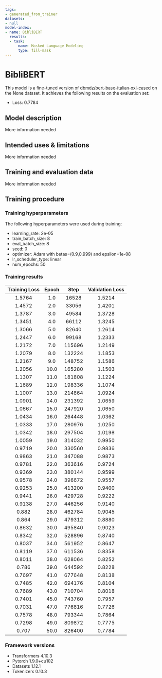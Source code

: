 ```yaml
---
tags:
- generated_from_trainer
datasets:
- null
model-index:
- name: BibliBERT
  results:
  - task:
      name: Masked Language Modeling
      type: fill-mask
---
```


<!-- This model card has been generated automatically according to the information the Trainer had access to. You
should probably proofread and complete it, then remove this comment. -->

# BibliBERT

This model is a fine-tuned version of [dbmdz/bert-base-italian-xxl-cased](https://huggingface.co/dbmdz/bert-base-italian-xxl-cased) on the None dataset.
It achieves the following results on the evaluation set:
- Loss: 0.7784

## Model description

More information needed

## Intended uses & limitations

More information needed

## Training and evaluation data

More information needed

## Training procedure

### Training hyperparameters

The following hyperparameters were used during training:
- learning_rate: 2e-05
- train_batch_size: 8
- eval_batch_size: 8
- seed: 0
- optimizer: Adam with betas=(0.9,0.999) and epsilon=1e-08
- lr_scheduler_type: linear
- num_epochs: 50

### Training results

| Training Loss | Epoch | Step   | Validation Loss |
|:-------------:|:-----:|:------:|:---------------:|
| 1.5764        | 1.0   | 16528  | 1.5214          |
| 1.4572        | 2.0   | 33056  | 1.4201          |
| 1.3787        | 3.0   | 49584  | 1.3728          |
| 1.3451        | 4.0   | 66112  | 1.3245          |
| 1.3066        | 5.0   | 82640  | 1.2614          |
| 1.2447        | 6.0   | 99168  | 1.2333          |
| 1.2172        | 7.0   | 115696 | 1.2149          |
| 1.2079        | 8.0   | 132224 | 1.1853          |
| 1.2167        | 9.0   | 148752 | 1.1586          |
| 1.2056        | 10.0  | 165280 | 1.1503          |
| 1.1307        | 11.0  | 181808 | 1.1224          |
| 1.1689        | 12.0  | 198336 | 1.1074          |
| 1.1007        | 13.0  | 214864 | 1.0924          |
| 1.0901        | 14.0  | 231392 | 1.0659          |
| 1.0667        | 15.0  | 247920 | 1.0650          |
| 1.0434        | 16.0  | 264448 | 1.0362          |
| 1.0333        | 17.0  | 280976 | 1.0250          |
| 1.0342        | 18.0  | 297504 | 1.0198          |
| 1.0059        | 19.0  | 314032 | 0.9950          |
| 0.9719        | 20.0  | 330560 | 0.9836          |
| 0.9863        | 21.0  | 347088 | 0.9873          |
| 0.9781        | 22.0  | 363616 | 0.9724          |
| 0.9369        | 23.0  | 380144 | 0.9599          |
| 0.9578        | 24.0  | 396672 | 0.9557          |
| 0.9253        | 25.0  | 413200 | 0.9400          |
| 0.9441        | 26.0  | 429728 | 0.9222          |
| 0.9138        | 27.0  | 446256 | 0.9140          |
| 0.882         | 28.0  | 462784 | 0.9045          |
| 0.864         | 29.0  | 479312 | 0.8880          |
| 0.8632        | 30.0  | 495840 | 0.9023          |
| 0.8342        | 32.0  | 528896 | 0.8740          |
| 0.8037        | 34.0  | 561952 | 0.8647          |
| 0.8119        | 37.0  | 611536 | 0.8358          |
| 0.8011        | 38.0  | 628064 | 0.8252          |
| 0.786         | 39.0  | 644592 | 0.8228          |
| 0.7697        | 41.0  | 677648 | 0.8138          |
| 0.7485        | 42.0  | 694176 | 0.8104          |
| 0.7689        | 43.0  | 710704 | 0.8018          |
| 0.7401        | 45.0  | 743760 | 0.7957          |
| 0.7031        | 47.0  | 776816 | 0.7726          |
| 0.7578        | 48.0  | 793344 | 0.7864          |
| 0.7298        | 49.0  | 809872 | 0.7775          |
| 0.707         | 50.0  | 826400 | 0.7784          |


### Framework versions

- Transformers 4.10.3
- Pytorch 1.9.0+cu102
- Datasets 1.12.1
- Tokenizers 0.10.3
